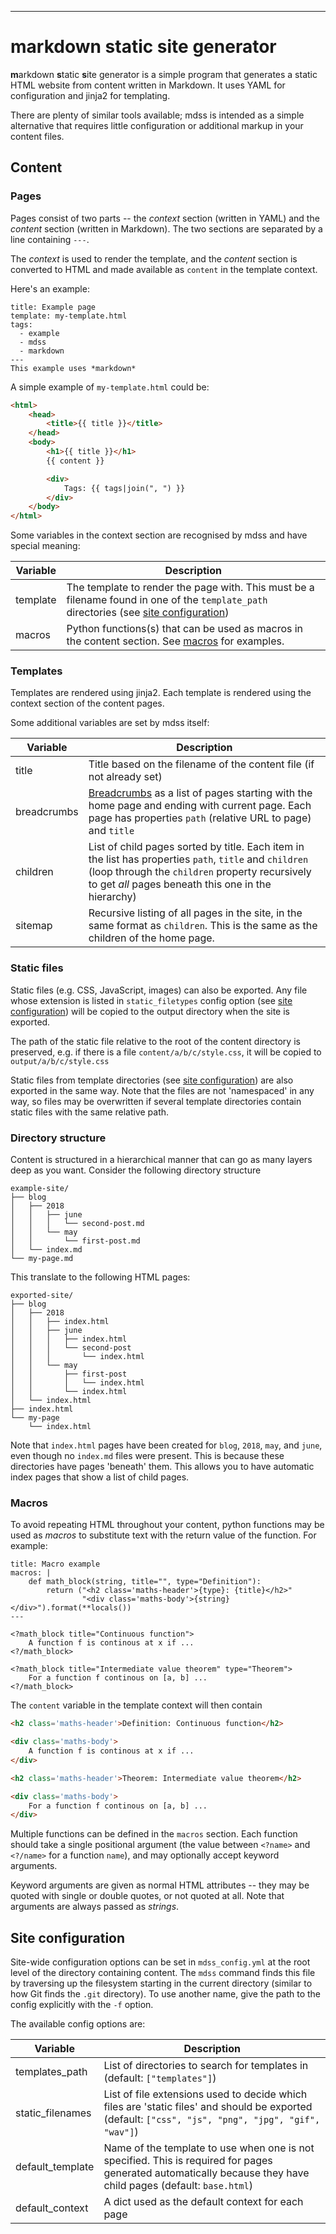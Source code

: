 ---
# markdown static site generator

**m**arkdown **s**tatic **s**ite generator is a simple program that generates
a static HTML website from content written in Markdown. It uses YAML for
configuration and jinja2 for templating.

There are plenty of similar tools available; mdss is intended as a simple
alternative that requires little configuration or additional markup in your
content files.

## Content

### Pages

Pages consist of two parts -- the *context* section (written in YAML) and
the *content* section (written in Markdown). The two sections are separated by
a line containing `---`.

The *context* is used to render the template, and the *content* section is
converted to HTML and made available as `content` in the template context.

Here's an example:

    title: Example page
    template: my-template.html
    tags:
      - example
      - mdss
      - markdown
    ---
    This example uses *markdown*

A simple example of `my-template.html` could be:

```html
<html>
    <head>
        <title>{{ title }}</title>
    </head>
    <body>
        <h1>{{ title }}</h1>
        {{ content }}

        <div>
            Tags: {{ tags|join(", ") }}
        </div>
    </body>
</html>
```

Some variables in the context section are recognised by mdss and have special
meaning:

| Variable | Description |
| -------- | ----------- |
| template | The template to render the page with. This must be a filename found in one of the `template_path` directories (see [site configuration](#site-configuration)) |
| macros   | Python functions(s) that can be used as macros in the content section. See [macros](#macros) for examples. |

### Templates

Templates are rendered using jinja2. Each template is rendered using the
context section of the content pages.

Some additional variables are set by mdss itself:

| Variable    | Description |
| ----------- | ----------- |
| title       | Title based on the filename of the content file (if not already set) |
| breadcrumbs | [Breadcrumbs](http://ui-patterns.com/patterns/Breadcrumbs) as a list of pages starting with the home page and ending with current page. Each page has properties `path` (relative URL to page) and `title` |
| children    | List of child pages sorted by title. Each item in the list has properties `path`, `title` and `children` (loop through the `children` property recursively to get *all* pages beneath this one in the hierarchy) |
| sitemap     | Recursive listing of all pages in the site, in the same format as `children`. This is the same as the children of the home page. |

### Static files

Static files (e.g. CSS, JavaScript, images) can also be exported. Any file
whose extension is listed in `static_filetypes` config option (see [site
configuration](#site-configuration)) will be copied to the output directory
when the site is exported.

The path of the static file relative to the root of the content directory is
preserved, e.g. if there is a file `content/a/b/c/style.css`, it will be copied
to `output/a/b/c/style.css`

Static files from template directories (see [site
configuration](#site-configuration)) are also exported in the same way. Note
that the files are not 'namespaced' in any way, so files may be overwritten if
several template directories contain static files with the same relative path.

### Directory structure

Content is structured in a hierarchical manner that can go as many layers deep
as you want. Consider the following directory structure

    example-site/
    ├── blog
    │   ├── 2018
    │   │   ├── june
    │   │   │   └── second-post.md
    │   │   └── may
    │   │       └── first-post.md
    │   └── index.md
    └── my-page.md

This translate to the following HTML pages:

    exported-site/
    ├── blog
    │   ├── 2018
    │   │   ├── index.html
    │   │   ├── june
    │   │   │   ├── index.html
    │   │   │   └── second-post
    │   │   │       └── index.html
    │   │   └── may
    │   │       ├── first-post
    │   │       │   └── index.html
    │   │       └── index.html
    │   └── index.html
    ├── index.html
    └── my-page
        └── index.html

Note that `index.html` pages have been created for `blog`, `2018`, `may`, and
`june`, even though no `index.md` files were present. This is because these
directories have pages 'beneath' them. This allows you to have automatic
index pages that show a list of child pages.

### Macros

To avoid repeating HTML throughout your content, python functions may be used
as *macros* to substitute text with the return value of the function. For
example:

    title: Macro example
    macros: |
        def math_block(string, title="", type="Definition"):
            return ("<h2 class='maths-header'>{type}: {title}</h2>"
                    "<div class='maths-body'>{string}</div>").format(**locals())
    ---

    <?math_block title="Continuous function">
        A function f is continous at x if ...
    <?/math_block>

    <?math_block title="Intermediate value theorem" type="Theorem">
        For a function f continous on [a, b] ...
    <?/math_block>

The `content` variable in the template context will then contain

```html
<h2 class='maths-header'>Definition: Continuous function</h2>

<div class='maths-body'>
    A function f is continous at x if ...
</div>

<h2 class='maths-header'>Theorem: Intermediate value theorem</h2>

<div class='maths-body'>
    For a function f continous on [a, b] ...
</div>
```

Multiple functions can be defined in the `macros` section. Each function should
take a single positional argument (the value between `<?name>` and `<?/name>`
for a function `name`), and may optionally accept keyword arguments.

Keyword arguments are given as normal HTML attributes -- they may be quoted
with single or double quotes, or not quoted at all. Note that arguments are
always passed as *strings*.

## Site configuration

Site-wide configuration options can be set in `mdss_config.yml` at the root
level of the directory containing content. The `mdss` command finds this file
by traversing up the filesystem starting in the current directory (similar to
how Git finds the `.git` directory). To use another name, give the path to the
config explicitly with the `-f` option.

The available config options are:

| Variable         | Description |
| --------         | ----------- |
| templates_path   | List of directories to search for templates in (default: `["templates"]`) |
| static_filenames | List of file extensions used to decide which files are 'static files' and should be exported (default: `["css", "js", "png", "jpg", "gif", "wav"]`) |
| default_template | Name of the template to use when one is not specified. This is required for pages generated automatically because they have child pages (default: `base.html`) |
| default_context  | A dict used as the default context for each page |
